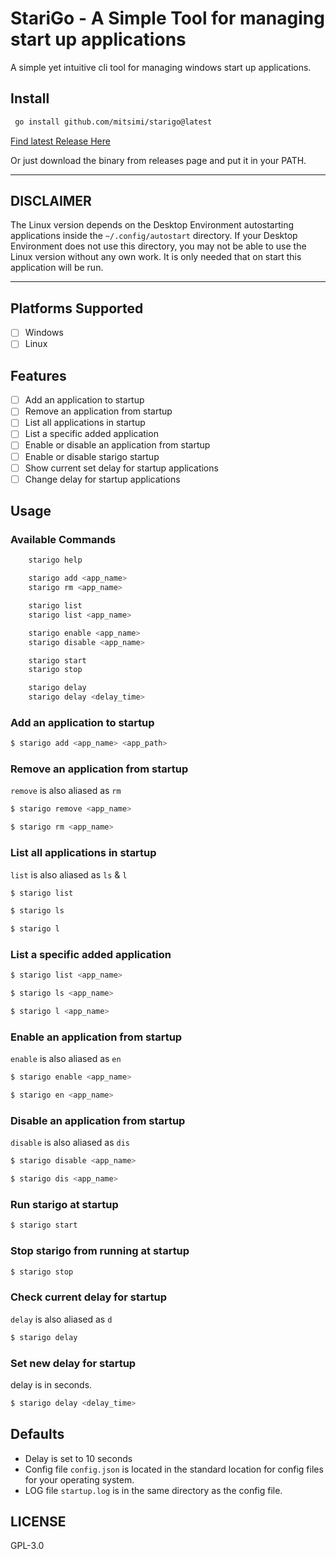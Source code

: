 # StariGo - A Simple Tool for managing start up applications

A simple yet intuitive cli tool for managing windows start up applications.

## Install

```sh
 go install github.com/mitsimi/starigo@latest
```

[Find latest Release Here](https://github.com/mitsimi/stariGo/releases/latest)

Or just download the binary from releases page and put it in your PATH.

---

## DISCLAIMER

The Linux version depends on the Desktop Environment autostarting applications inside the `~/.config/autostart` directory. 
If your Desktop Environment does not use this directory, you may not be able to use the Linux version without any own work. 
It is only needed that on start this application will be run.

---

## Platforms Supported

- [ ] Windows
- [ ] Linux

## Features

- [ ] Add an application to startup
- [ ] Remove an application from startup
- [ ] List all applications in startup
- [ ] List a specific added application
- [ ] Enable or disable an application from startup
- [ ] Enable or disable starigo startup
- [ ] Show current set delay for startup applications
- [ ] Change delay for startup applications

## Usage

### Available Commands

```sh
    starigo help

    starigo add <app_name>
    starigo rm <app_name>

    starigo list
    starigo list <app_name>

    starigo enable <app_name>
    starigo disable <app_name>

    starigo start
    starigo stop

    starigo delay
    starigo delay <delay_time>
```

### Add an application to startup

```sh
$ starigo add <app_name> <app_path>
```

### Remove an application from startup

`remove` is also aliased as `rm`

```sh
$ starigo remove <app_name>
```

```sh
$ starigo rm <app_name>
```

### List all applications in startup

`list` is also aliased as `ls` & `l`


```sh
$ starigo list
```

```sh
$ starigo ls
```

```sh
$ starigo l
```

### List a specific added application

```sh
$ starigo list <app_name>
```

```sh
$ starigo ls <app_name>
```

```sh
$ starigo l <app_name>
```

### Enable an application from startup

`enable` is also aliased as `en`

```sh
$ starigo enable <app_name>
```

```sh
$ starigo en <app_name>
```

### Disable an application from startup

`disable` is also aliased as `dis`

```sh
$ starigo disable <app_name>
```

```sh
$ starigo dis <app_name>
```

### Run starigo at startup

```sh
$ starigo start
```

### Stop starigo from running at startup

```sh
$ starigo stop
```

### Check current delay for startup

`delay` is also aliased as `d`

```sh
$ starigo delay
```

### Set new delay for startup

delay is in seconds.

```sh
$ starigo delay <delay_time>
```

## Defaults

- Delay is set to 10 seconds
- Config file `config.json` is located in the standard location for config files for your operating system.
- LOG file `startup.log` is in the same directory as the config file.

## LICENSE

GPL-3.0
